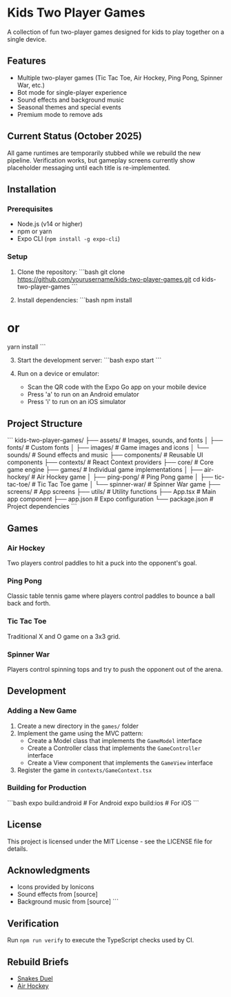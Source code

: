 # Kids Two Player Games

A collection of fun two-player games designed for kids to play together on a single device.

## Features

- Multiple two-player games (Tic Tac Toe, Air Hockey, Ping Pong, Spinner War, etc.)
- Bot mode for single-player experience
- Sound effects and background music
- Seasonal themes and special events
- Premium mode to remove ads

## Current Status (October 2025)

All game runtimes are temporarily stubbed while we rebuild the new pipeline. Verification works, but gameplay screens currently show placeholder messaging until each title is re-implemented.

## Installation

### Prerequisites

- Node.js (v14 or higher)
- npm or yarn
- Expo CLI (`npm install -g expo-cli`)

### Setup

1. Clone the repository:
\`\`\`bash
git clone https://github.com/yourusername/kids-two-player-games.git
cd kids-two-player-games
\`\`\`

2. Install dependencies:
\`\`\`bash
npm install
# or
yarn install
\`\`\`

3. Start the development server:
\`\`\`bash
expo start
\`\`\`

4. Run on a device or emulator:
   - Scan the QR code with the Expo Go app on your mobile device
   - Press 'a' to run on an Android emulator
   - Press 'i' to run on an iOS simulator

## Project Structure

\`\`\`
kids-two-player-games/
├── assets/                  # Images, sounds, and fonts
│   ├── fonts/               # Custom fonts
│   ├── images/              # Game images and icons
│   └── sounds/              # Sound effects and music
├── components/              # Reusable UI components
├── contexts/                # React Context providers
├── core/                    # Core game engine
├── games/                   # Individual game implementations
│   ├── air-hockey/          # Air Hockey game
│   ├── ping-pong/           # Ping Pong game
│   ├── tic-tac-toe/         # Tic Tac Toe game
│   └── spinner-war/         # Spinner War game
├── screens/                 # App screens
├── utils/                   # Utility functions
├── App.tsx                  # Main app component
├── app.json                 # Expo configuration
└── package.json             # Project dependencies
\`\`\`

## Games

### Air Hockey
Two players control paddles to hit a puck into the opponent's goal.

### Ping Pong
Classic table tennis game where players control paddles to bounce a ball back and forth.

### Tic Tac Toe
Traditional X and O game on a 3x3 grid.

### Spinner War
Players control spinning tops and try to push the opponent out of the arena.

## Development

### Adding a New Game

1. Create a new directory in the `games/` folder
2. Implement the game using the MVC pattern:
   - Create a Model class that implements the `GameModel` interface
   - Create a Controller class that implements the `GameController` interface
   - Create a View component that implements the `GameView` interface
3. Register the game in `contexts/GameContext.tsx`

### Building for Production

\`\`\`bash
expo build:android  # For Android
expo build:ios      # For iOS
\`\`\`

## License

This project is licensed under the MIT License - see the LICENSE file for details.

## Acknowledgments

- Icons provided by Ionicons
- Sound effects from [source]
- Background music from [source]
\`\`\`

## Verification

Run `npm run verify` to execute the TypeScript checks used by CI.




## Rebuild Briefs

- [Snakes Duel](docs/rebuild-snakes-duel.md)
- [Air Hockey](docs/rebuild-air-hockey.md)

